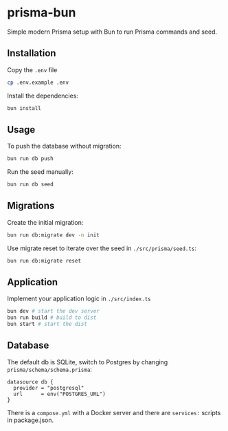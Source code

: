 # prisma-bun

Simple modern Prisma setup with Bun to run Prisma commands and seed.

## Installation

Copy the `.env` file

```bash
cp .env.example .env
```

Install the dependencies:

```bash
bun install
```

## Usage

To push the database without migration:

```bash
bun run db push
```

Run the seed manually:

```bash
bun run db seed
```

## Migrations

Create the initial migration:

```bash
bun run db:migrate dev -n init
```

Use migrate reset to iterate over the seed in `./src/prisma/seed.ts`:

```bash
bun run db:migrate reset
```

## Application

Implement your application logic in `./src/index.ts`

```bash
bun dev # start the dev server
bun run build # build to dist
bun start # start the dist
```

## Database

The default db is SQLite, switch to Postgres by changing `prisma/schema/schema.prisma`:

```prisma
datasource db {
  provider = "postgresql"
  url      = env("POSTGRES_URL")
}
```

There is a `compose.yml` with a Docker server and there are `services:` scripts in package.json.
